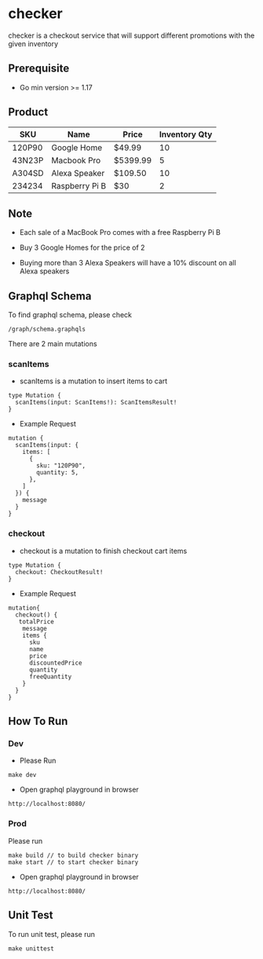 # checker

checker is a checkout service that will support different promotions with the given inventory

## Prerequisite

- Go min version >= 1.17

## Product

| SKU | Name | Price | Inventory Qty  |
|--|---|---|---|
| 120P90 | Google Home |  $49.99 | 10 |
| 43N23P | Macbook Pro | $5399.99 | 5 |
| A304SD | Alexa Speaker  | $109.50  | 10 |
| 234234 | Raspberry Pi B  | $30 | 2  |

## Note

- Each sale of a MacBook Pro comes with a free Raspberry Pi B

- Buy 3 Google Homes for the price of 2

- Buying more than 3 Alexa Speakers will have a 10% discount on all Alexa speakers

## Graphql Schema

To find graphql schema, please check

`/graph/schema.graphqls`

There are 2 main mutations

### scanItems

- scanItems is a mutation to insert items to cart

```
type Mutation {
  scanItems(input: ScanItems!): ScanItemsResult!
}
```

- Example Request

```
mutation {
  scanItems(input: {
    items: [
      {
        sku: "120P90",
        quantity: 5,
      },
    ]
  }) {
    message
  }
}
```

### checkout

- checkout is a mutation to finish checkout cart items

```
type Mutation {
  checkout: CheckoutResult!
}
```

- Example Request

```
mutation{
  checkout() {
   totalPrice
    message
    items {
      sku
      name
      price
      discountedPrice
      quantity
      freeQuantity
    }
  }
}
```

## How To Run

### Dev

- Please Run

```
make dev
```

- Open graphql playground in browser

```
http://localhost:8080/
```

### Prod

Please run

```
make build // to build checker binary
make start // to start checker binary
```

- Open graphql playground in browser

```
http://localhost:8080/
```

## Unit Test

To run unit test, please run

```
make unittest
```
